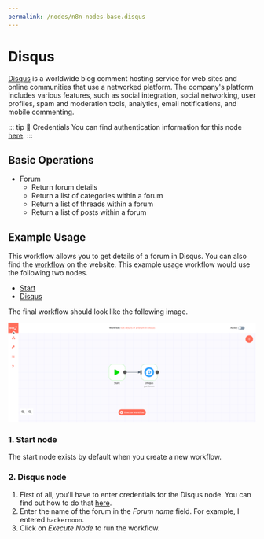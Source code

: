 ```yaml
---
permalink: /nodes/n8n-nodes-base.disqus
---
```


# Disqus

[Disqus](https://disqus.com/) is a worldwide blog comment hosting service for web sites and online communities that use a networked platform. The company's platform includes various features, such as social integration, social networking, user profiles, spam and moderation tools, analytics, email notifications, and mobile commenting.

::: tip 🔑 Credentials
You can find authentication information for this node [here](../../../credentials/Disqus/README.md).
:::

## Basic Operations

- Forum
    - Return forum details
    - Return a list of categories within a forum
    - Return a list of threads within a forum
    - Return a list of posts within a forum


## Example Usage

This workflow allows you to get details of a forum in Disqus. You can also find the [workflow](https://n8n.io/workflows/493) on the website. This example usage workflow would use the following two nodes.
- [Start](../../core-nodes/Start/README.md)
- [Disqus]()

The final workflow should look like the following image.

![A workflow with the Disqus node](./workflow.png)

### 1. Start node

The start node exists by default when you create a new workflow.

### 2. Disqus node

1. First of all, you'll have to enter credentials for the Disqus node. You can find out how to do that [here](../../../credentials/Disqus/README.md).
2. Enter the name of the forum in the *Forum name* field. For example, I entered `hackernoon`.
3. Click on *Execute Node* to run the workflow.
